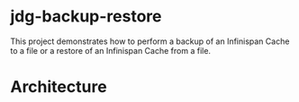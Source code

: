 # jdg-backup-restore
This project demonstrates how to perform a backup of an Infinispan Cache to a file or a restore of an Infinispan Cache from a file.
# Architecture
